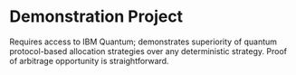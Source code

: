 # Demonstration Project

Requires access to IBM Quantum; demonstrates superiority of quantum protocol-based allocation strategies over any deterministic strategy. Proof of arbitrage opportunity is straightforward.
